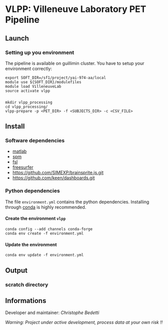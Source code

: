 # VLPP: Villeneuve Laboratory PET Pipeline

## Launch

### Setting up you environment

The pipeline is available on guillimin cluster.
You have to setup your environment correctly: 

```
export SOFT_DIR=/sf1/project/yai-974-aa/local
module use ${SOFT_DIR}/modulefiles
module load VilleneuveLab
source activate vlpp
```

###

```
mkdir vlpp_processing
cd vlpp_processing/
vlpp-prepare -p <PET_DIR> -f <SUBJECTS_DIR> -c <CSV_FILE>
```


## Install

### Software dependencies

- [matlab](https://www.mathworks.com/)
- [spm](http://www.fil.ion.ucl.ac.uk/spm/)
- [fsl](https://fsl.fmrib.ox.ac.uk/fsl/fslwiki/)
- [freesurfer](https://surfer.nmr.mgh.harvard.edu/)
- https://github.com/SIMEXP/brainsprite.js.git
- https://github.com/keen/dashboards.git

### Python dependencies

The file `environment.yml` contains the python dependencies. Installing through [conda](https://conda.io/docs/) is highly recommended.

#### Create the environment `vlpp`

```
conda config --add channels conda-forge
conda env create -f environment.yml
```

#### Update the environment

`conda env update -f environment.yml`

## Output

### scratch directory

## Informations

Developer and maintainer: *Christophe Bedetti*

*Warning: Project under active development, process data at your own risk !!*
